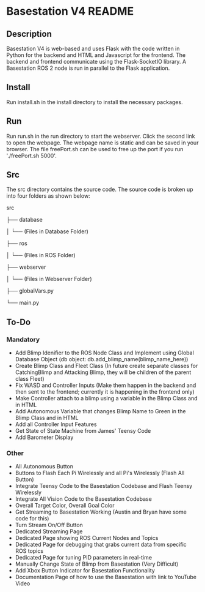 # Basestation V4 README

## Description
Basestation V4 is web-based and uses Flask with the code written in Python for the backend and HTML and Javascript for the frontend. The backend and frontend communicate using the Flask-SocketIO library. A Basestation ROS 2 node is run in parallel to the Flask application.

## Install
Run install.sh in the install directory to install the necessary packages.

## Run
Run run.sh in the run directory to start the webserver. Click the second link to open the webpage. The webpage name is static and can be saved in your browser. The file freePort.sh can be used to free up the port if you run './freePort.sh 5000'.

## Src
The src directory contains the source code. The source code is broken up into four folders as shown below:

src

├── database

│   └── (Files in Database Folder)

├── ros

│   └── (Files in ROS Folder)

├── webserver

│   └── (Files in Webserver Folder)

├── globalVars.py

└── main.py

## To-Do

### Mandatory
- Add Blimp Idenifier to the ROS Node Class and Implement using Global Database Object (db object: db.add_blimp_name(blimp_name_here))
- Create Blimp Class and Fleet Class (In future create separate classes for CatchingBlimp and Attacking Blimp, they will be children of the parent class Fleet)
- Fix WASD and Controller Inputs (Make them happen in the backend and then sent to the frontend; currently it is happening in the frontend only)
- Make Controller attach to a blimp using a variable in the Blimp Class and in HTML
- Add Autonomous Variable that changes Blimp Name to Green in the Blimp Class and in HTML
- Add all Controller Input Features
- Get State of State Machine from James' Teensy Code
- Add Barometer Display

### Other
- All Autonomous Button
- Buttons to Flash Each Pi Wirelessly and all Pi's Wirelessly (Flash All Button)
- Integrate Teensy Code to the Basestation Codebase and Flash Teensy Wirelessly
- Integrate All Vision Code to the Basestation Codebase
- Overall Target Color, Overall Goal Color
- Get Streaming to Basestation Working (Austin and Bryan have some code for this)
- Turn Stream On/Off Button
- Dedicated Streaming Page
- Dedicated Page showing ROS Current Nodes and Topics
- Dedicated Page for debugging that grabs current data from specific ROS topics
- Dedicated Page for tuning PID parameters in real-time
- Manually Change State of Blimp from Basestation (Very Difficult)
- Add Xbox Button Indicator for Basestation Functionality
- Documentation Page of how to use the Basestation with link to YouTube Video

